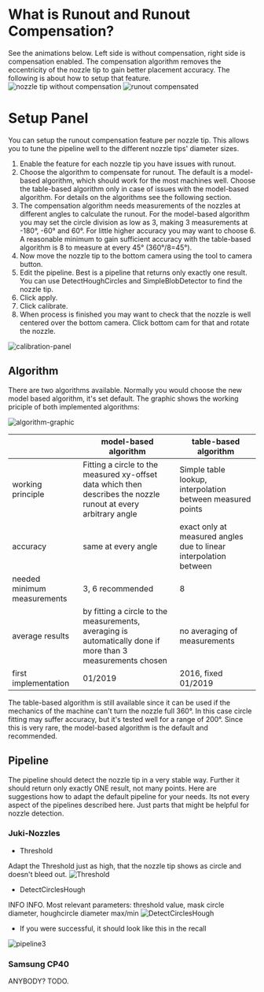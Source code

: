 # What is Runout and Runout Compensation?
See the animations below. Left side is without compensation, right side is compensation enabled. The compensation algorithm removes the eccentricity of the nozzle tip to gain better placement accuracy. The following is about how to setup that feature.
![nozzle tip without compensation](https://user-images.githubusercontent.com/3868450/51180932-110c7400-18ca-11e9-8518-aff180ec30d5.gif)
![runout compensated](https://user-images.githubusercontent.com/3868450/51181050-5df04a80-18ca-11e9-887b-b25f2942505b.gif)

# Setup Panel
You can setup the runout compensation feature per nozzle tip. This allows you to tune the pipeline well to the different nozzle tips' diameter sizes.
1. Enable the feature for each nozzle tip you have issues with runout.
2. Choose the algorithm to compensate for runout. The default is a model-based algorithm, which should work for the most machines well. Choose the table-based algorithm only in case of issues with the model-based algorithm. For details on the algorithms see the following section.
3. The compensation algorithm needs measurements of the nozzles at different angles to calculate the runout. For the model-based algorithm you may set the circle division as low as 3, making 3 measurements at -180°, -60° and 60°. For little higher accuracy you may want to choose 6. A reasonable minimum to gain sufficient accuracy with the table-based algorithm is 8 to measure at every 45° (360°/8=45°).
4. Now move the nozzle tip to the bottom camera using the tool to camera button.
5. Edit the pipeline. Best is a pipeline that returns only exactly one result. You can use DetectHoughCircles and SimpleBlobDetector to find the nozzle tip.
6. Click apply.
7. Click calibrate.
8. When process is finished you may want to check that the nozzle is well centered over the bottom camera. Click bottom cam for that and rotate the nozzle.

![calibration-panel](https://user-images.githubusercontent.com/3868450/51801932-9be35c00-2244-11e9-8e1a-3b9bdab3d3dc.PNG)

## Algorithm
There are two algorithms available. Normally you would choose the new model based algorithm, it's set default. The graphic shows the working priciple of both implemented algorithms:

![algorithm-graphic](https://user-images.githubusercontent.com/3868450/51412842-3b319080-1b6d-11e9-9642-f20b5d05f8a4.png)

|  | model-based algorithm | table-based algorithm |
| ------------- | ------------- | -------------- |
| working principle | Fitting a circle to the measured xy-offset data which then describes the nozzle runout at every arbitrary angle | Simple table lookup, interpolation between measured points |
| accuracy | same at every angle | exact only at measured angles due to linear interpolation between |
| needed minimum measurements | 3, 6 recommended | 8 |
| average results | by fitting a circle to the measurements, averaging is automatically done if more than 3 measurements chosen | no averaging of measurements |
|first implementation|01/2019|2016, fixed 01/2019|

The table-based algorithm is still available since it can be used if the mechanics of the machine can't turn the nozzle full 360°. In this case circle fitting may suffer accuracy, but it's tested well for a range of 200°. Since this is very rare, the model-based algorithm is the default and recommended.

## Pipeline
The pipeline should detect the nozzle tip in a very stable way. Further it should return only exactly ONE result, not many points. Here are suggestions how to adapt the default pipeline for your needs. Its not every aspect of the pipelines described here. Just parts that might be helpful for nozzle detection.

### Juki-Nozzles

  * Threshold

Adapt the Threshold just as high, that the nozzle tip shows as circle and doesn't bleed out.
![Threshold](https://user-images.githubusercontent.com/3868450/51399985-8c2e8e00-1b47-11e9-9cf0-c20e6b3cf8ad.PNG)

  * DetectCirclesHough

INFO INFO. 
Most relevant parameters: threshold value, mask circle diameter, houghcircle diameter max/min
![DetectCirclesHough](https://user-images.githubusercontent.com/3868450/51399987-8c2e8e00-1b47-11e9-8c37-0f9d9148300d.PNG)

  * If you were successful, it should look like this in the recall

![pipeline3](https://user-images.githubusercontent.com/3868450/51399984-8c2e8e00-1b47-11e9-92df-b6ac2bddb79b.PNG)


### Samsung CP40
ANYBODY? TODO.

